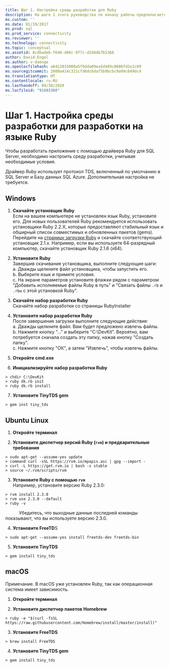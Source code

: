 ```yaml
---
title: Шаг 1. Настройка среды разработки для Ruby
description: На шаге 1 этого руководства по началу работы предполагается установка Ruby и драйвера ODBC для SQL Server в среду разработки.
ms.custom: ''
ms.date: 01/19/2017
ms.prod: sql
ms.prod_service: connectivity
ms.reviewer: ''
ms.technology: connectivity
ms.topic: conceptual
ms.assetid: 8cdbadeb-f640-406c-977c-d2d44b7b5368
author: David-Engel
ms.author: v-daenge
ms.openlocfilehash: a6412015000a5f9dda09ea5d489c8080fd2e1c09
ms.sourcegitcommit: 2600a414c321cfd6dc6daf5b9bcbc9a99c049dc4
ms.translationtype: HT
ms.contentlocale: ru-RU
ms.lasthandoff: 09/30/2020
ms.locfileid: "91603360"
---
```

# <a name="step-1-configure-development-environment-for-ruby-development"></a>Шаг 1. Настройка среды разработки для разработки на языке Ruby
Чтобы разработать приложение с помощью драйвера Ruby для SQL Server, необходимо настроить среду разработки, учитывая необходимые условия.    
  
Драйвер Ruby использует протокол TDS, включенный по умолчанию в SQL Server и Базу данных SQL Azure.  Дополнительная настройка не требуется.  
  
  
## <a name="windows"></a>Windows  
  
1.  **Скачайте установщик Ruby**  
Если на вашем компьютере не установлен язык Ruby, установите его. Для новых пользователей Ruby рекомендуется использовать установщики Ruby 2.2.X, которые предоставляют стабильный язык и обширный список совместимых и обновленных пакетов (gems). Перейдите на [страницу загрузки Ruby](https://rubyinstaller.org/downloads/) и скачайте соответствующий установщик 2.1.x. Например, если вы используете 64-разрядный компьютер, скачайте установщик Ruby 2.1.6 (x64).   
  
2.  **Установите Ruby**  
Завершив скачивание установщика, выполните следующие шаги:  
а. Дважды щелкните файл установщика, чтобы запустить его.  
b. Выберите язык и примите условия.  
c.  На экране параметров установите флажки рядом с параметром "Добавить исполняемые файлы Ruby в путь" и "Связать файлы `.rb` и `.rbw` с этой установкой Ruby".  
  
3.  **Скачайте набор разработки Ruby**  
Скачайте набор разработки со страницы RubyInstaller  
  
4.  **Установите набор разработки Ruby**  
После завершения загрузки выполните следующие действия:  
а. Дважды щелкните файл. Вам будет предложено извлечь файлы.  
b. Нажмите кнопку "..." и выберите "C:\DevKit". Вероятно, вам потребуется сначала создать эту папку, нажав кнопку "Создать папку".  
c. Нажмите кнопку "ОК", а затем "Извлечь", чтобы извлечь файлы.  
  
5. **Откройте cmd.exe**  
  
6. **Инициализируйте набор разработки Ruby**  
```  
> chdir C:\DevKit  
> ruby dk.rb init  
> ruby dk.rb install  
```  
  
7.  **Установите TinyTDS gem**  
```  
> gem inst tiny_tds
```  
  
## <a name="ubuntu-linux"></a>Ubuntu Linux  
  
1. **Откройте терминал**  
  
2. **Установите диспетчер версий Ruby (`rvm`) и предварительные требования**  
```  
> sudo apt-get --assume-yes update  
> command curl -sSL https://rvm.io/mpapis.asc | gpg --import -  
> curl -L https://get.rvm.io | bash -s stable  
> source ~/.rvm/scripts/rvm  
```  
   
3. **Установите Ruby с помощью `rvm`**  
Например, установите версию Ruby 2.3.0:  
```  
> rvm install 2.3.0  
> rvm use 2.3.0 --default  
> ruby -v  
```  
&nbsp;&nbsp;&nbsp;&nbsp;&nbsp;&nbsp;&nbsp;&nbsp;&nbsp;&nbsp;&nbsp;Убедитесь, что выходные данные последней команды показывают, что вы используете версию 2.3.0.  
  
4.  **Установите FreeTD**S  
```  
> sudo apt-get --assume-yes install freetds-dev freetds-bin  
```  
  
5.  **Установите TinyTDS**  
```  
> gem install tiny_tds  
```  
  
## <a name="macos"></a>macOS  
  
Примечание. В macOS уже установлен Ruby, так как операционная система имеет зависимость.
  
1.  **Откройте терминал**  
  
2. **Установите диспетчер пакетов Homebrew**  
```  
> ruby -e "$(curl -fsSL https://raw.githubusercontent.com/Homebrew/install/master/install)"  
```  
  
3.  **Установите FreeTDS**  
```  
> brew install FreeTDS  
```  
  
4.  **Установите TinyTDS gem**  
```  
> gem install tiny_tds  
```
